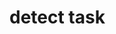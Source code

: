 <!--
 * @Author: kavinbj
 * @Date: 2022-09-18 16:38:37
 * @LastEditTime: 2022-09-18 16:53:01
 * @FilePath: README.md
 * @Description: 
 * 
 * Copyright (c) 2022 by kavinbj, All Rights Reserved. 
-->
# detect task











